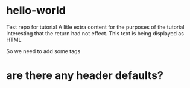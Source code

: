 # hello-world
Test repo for tutorial
A litle extra content for the purposes of the tutorial
Interesting that the <CR> return had not effect.  This text is being displayed as HTML
<P>
  So we need to add some tags
  <h1> are there any header defaults?</h1>
